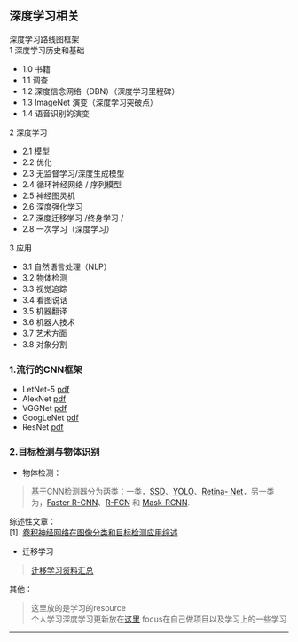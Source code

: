 ## 深度学习相关

深度学习路线图框架  
1 深度学习历史和基础  
* 1.0 书籍  
* 1.1 调查  
* 1.2 深度信念网络（DBN）（深度学习里程碑）  
* 1.3 ImageNet 演变（深度学习突破点）
* 1.4 语音识别的演变  
 
2 深度学习  
* 2.1 模型   
* 2.2 优化  
* 2.3 无监督学习/深度生成模型   
* 2.4 循环神经网络 / 序列模型  
* 2.5 神经图灵机  
* 2.6 深度强化学习  
* 2.7 深度迁移学习 /终身学习 /  
* 2.8 一次学习（深度学习）   

3 应用  
* 3.1 自然语言处理（NLP）  
* 3.2 物体检测  
* 3.3 视觉追踪  
* 3.4 看图说话  
* 3.5 机器翻译  
* 3.6 机器人技术  
* 3.7 艺术方面  
* 3.8 对象分割   


###  1.流行的CNN框架  
* LetNet-5 [pdf][pdf-0.1]
* AlexNet [pdf][pdf-0.2]
* VGGNet  [pdf][pdf-0.3]
* GoogLeNet [pdf][pdf-0.4]
* ResNet  [pdf][pdf-0.5]



### 2.目标检测与物体识别
* 物体检测：
> 基于CNN检测器分为两类：一类，[SSD](https://arxiv.org/abs/1512.02325)、[YOLO](https://arxiv.org/abs/1506.02640)、[Retina-
Net](https://arxiv.org/abs/1708.02002)，另一类为，[Faster R-CNN](https://arxiv.org/abs/1506.01497)、[R-FCN](https://arxiv.org/abs/1605.06409)
和 [Mask-RCNN](https://arxiv.org/abs/1703.06870).  

综述性文章：  
[1]. [卷积神经网络在图像分类和目标检测应用综述](https://drive.google.com/open?id=1BOSOFxRpTCF59OIUtZeLQh9bjZAUeyJr)


* 迁移学习
> [迁移学习资料汇总](https://github.com/jindongwang/transferlearning)

其他：
>   这里放的是学习的resource  
个人学习深度学习更新放在[这里](hhttps://github.com/PeterChenYijie/DeepLearningZeroToALL)
focus在自己做项目以及学习上的一些学习



---
[pdf-0.1]:http://yann.lecun.com/exdb/publis/pdf/lecun-89e.pdf
[pdf-0.2]: http://papers.nips.cc/paper/4824-imagenet-classification-with-deep-convolutional-neural-networks.pdf 
[pdf-0.3]: https://arxiv.org/pdf/1409.1556.pdf
[pdf-0.4]: http://www.cv-foundation.org/openaccess/content_cvpr_2015/papers/Szegedy_Going_Deeper_With_2015_CVPR_paper.pdf
[pdf-0.5]: https://arxiv.org/pdf/1512.03385.pdf